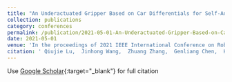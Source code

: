 ```yaml
---
title: "An Underactuated Gripper Based on Car Differentials for Self-Adaptive Grasping with Passive Disturbance Rejection"
collection: publications
category: conferences
permalink: /publication/2021-05-01-An-Underactuated-Gripper-Based-on-Car-Differentials-for-Self-Adaptive-Grasping-with-Passive-Disturbance-Rejection
date: 2021-05-01
venue: 'In the proceedings of 2021 IEEE International Conference on Robotics and Automation (ICRA)'
citation: ' Qiujie Lu,  Jinhong Wang,  Zhuang Zhang,  Genliang Chen,  Hao Wang,  Nicolas Rojas, &quot;An Underactuated Gripper Based on Car Differentials for Self-Adaptive Grasping with Passive Disturbance Rejection.&quot; In the proceedings of 2021 IEEE International Conference on Robotics and Automation (ICRA), 2021.'
---
```

Use [Google Scholar](https://scholar.google.com/scholar?q=An+Underactuated+Gripper+Based+on+Car+Differentials+for+Self+Adaptive+Grasping+with+Passive+Disturbance+Rejection){:target="_blank"} for full citation